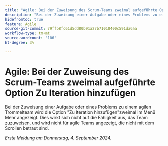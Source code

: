 ```yaml
---
title: "Agile: Bei der Zuweisung des Scrum-Teams zweimal aufgeführte Option Zu Iteration hinzufügen"
description: "Bei der Zuweisung einer Aufgabe oder eines Problems zu einem agilen Trommelteam wird die Option Zu Iteration hinzufügen zweimal im Menü Mehr angezeigt. Dies wirkt sich nicht auf die Fähigkeit aus, das Team zuzuweisen, und wird nicht für agile Teams angezeigt, die nicht mit dem Scrum arbeiten."
hidefromtoc: true
feature: Agile
source-git-commit: 79ffb8fc61d5dd80b91a27b71018400c591da6aa
workflow-type: tm+mt
source-wordcount: '106'
ht-degree: 3%

---
```


# Agile: Bei der Zuweisung des Scrum-Teams zweimal aufgeführte Option Zu Iteration hinzufügen

Bei der Zuweisung einer Aufgabe oder eines Problems zu einem agilen Trommelteam wird die Option &quot;Zu Iteration hinzufügen&quot;zweimal im Menü Mehr angezeigt. Dies wirkt sich nicht auf die Fähigkeit aus, das Team zuzuweisen, und wird nicht für agile Teams angezeigt, die nicht mit dem Scrollen betraut sind.

_Erste Meldung am Donnerstag, 4. September 2024._
